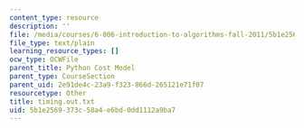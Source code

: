 ```yaml
---
content_type: resource
description: ''
file: /media/courses/6-006-introduction-to-algorithms-fall-2011/5b1e2569373c58a4e6bd0dd1112a9ba7_timing.out.txt
file_type: text/plain
learning_resource_types: []
ocw_type: OCWFile
parent_title: Python Cost Model
parent_type: CourseSection
parent_uid: 2e91de4c-23a9-f323-866d-265121e71f07
resourcetype: Other
title: timing.out.txt
uid: 5b1e2569-373c-58a4-e6bd-0dd1112a9ba7
---
```

